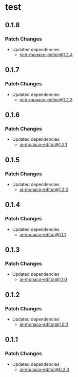 # test

## 0.1.8

### Patch Changes

- Updated dependencies
  - rich-monaco-editor@1.2.4

## 0.1.7

### Patch Changes

- Updated dependencies
  - rich-monaco-editor@1.2.3

## 0.1.6

### Patch Changes

- Updated dependencies
  - ai-monaco-editor@1.2.1

## 0.1.5

### Patch Changes

- Updated dependencies
  - ai-monaco-editor@1.2.0

## 0.1.4

### Patch Changes

- Updated dependencies
  - ai-monaco-editor@1.1.1

## 0.1.3

### Patch Changes

- Updated dependencies
  - ai-monaco-editor@1.1.0

## 0.1.2

### Patch Changes

- Updated dependencies
  - ai-monaco-editor@1.0.0

## 0.1.1

### Patch Changes

- Updated dependencies
  - ai-monaco-editor@0.2.0
